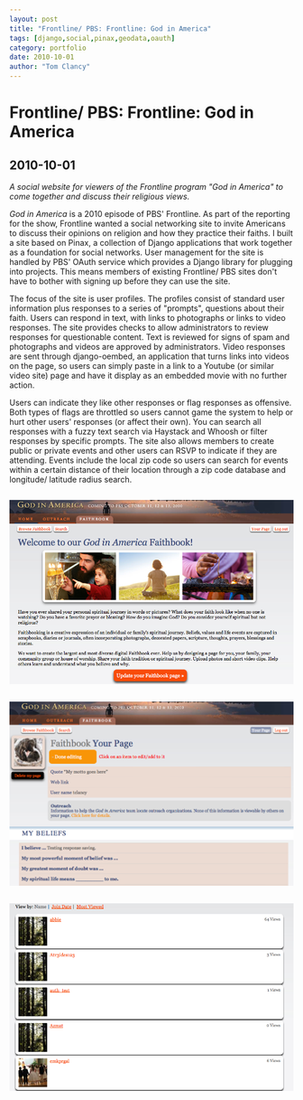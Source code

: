```yaml
---
layout: post
title: "Frontline/ PBS: Frontline: God in America"
tags: [django,social,pinax,geodata,oauth]
category: portfolio
date: 2010-10-01
author: "Tom Clancy"
---
```


# Frontline/ PBS: Frontline: God in America

## 2010-10-01

_A social website for viewers of the Frontline program "God in America" to come together and discuss their religious views._

<p><em>God in America</em> is a 2010 episode of PBS' Frontline. As part of the reporting for the show, Frontline wanted a social networking site to invite Americans to discuss their opinions on religion and how they practice their faiths. I built a site based on Pinax, a collection of Django applications that work together as a foundation for social networks. User management for the site is handled by PBS' OAuth service which provides a Django library for plugging into projects. This means members of existing Frontline/ PBS sites don't have to bother with signing up before they can use the site.</p>
<p>The focus of the site is user profiles. The profiles consist of standard user information plus responses to a series of "prompts", questions about their faith. Users can respond in text, with links to photographs or links to video responses. The site provides checks to allow administrators to review responses for questionable content. Text is reviewed for signs of spam and photographs and videos are approved by administrators. Video responses are sent through django-oembed, an application that turns links into videos on the page, so users can simply paste in a link to a Youtube (or similar video site) page and have it display as an embedded movie with no further action.</p>
<p>Users can indicate they like other responses or flag responses as offensive. Both types of flags are throttled so users cannot game the system to help or hurt other users' responses (or affect their own). You can search all responses with a fuzzy text search via Haystack and Whoosh or filter responses by specific prompts. The site also allows members to create public or private events and other users can RSVP to indicate if they are attending. Events include the local zip code so users can search for events within a certain distance of their location through a zip code database and longitude/ latitude radius search.</p><img src="/assets/portfolio/Faithbook_Home_1.png" alt="Homepage " style="margin: 1em 0" />
<img src="/assets/portfolio/Faithbook_Profile_1.png" alt="Your Profile Editing your information and responses" style="margin: 1em 0" />
<img src="/assets/portfolio/Faithbook_Browse_1.png" alt="Browse Browse user profiles by name, date, number of views or celebrities only" style="margin: 1em 0" />

